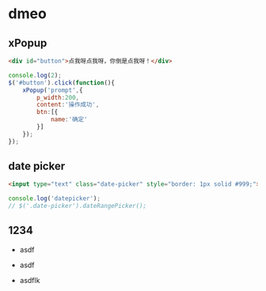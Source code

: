 


# dmeo

## xPopup
````html
<div id="button">点我呀点我呀，你倒是点我呀！</div>
````

````js
console.log(2);
$('#button').click(function(){
    xPopup('prompt',{
        p_width:200,
        content:'操作成功',
        btn:[{
            name:'确定'
        }]
    });
});
````

## date picker
````html
<input type="text" class="date-picker" style="border: 1px solid #999;">
````
````js
console.log('datepicker');
// $('.date-picker').dateRangePicker();
````

## 1234
- asdf
- asdf

- asdflk




